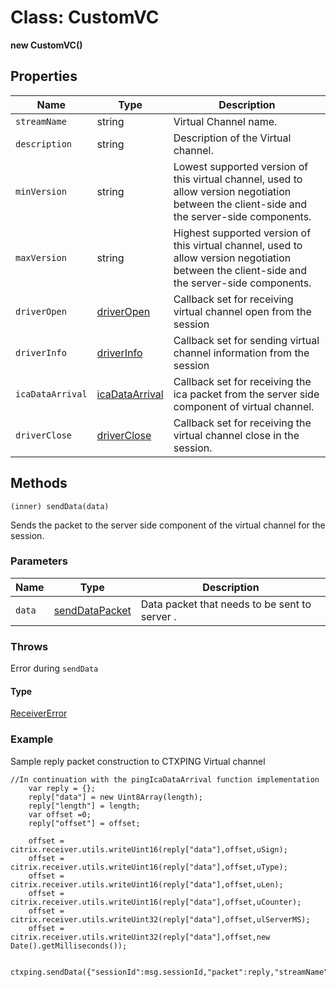 # Class: CustomVC


**new CustomVC()**

## Properties

| Name | Type | Description |
|----|----|----|
| `streamName	`| string	| Virtual Channel name.|
| `description` |	string	 | Description of the Virtual channel. |
| `minVersion`	| string	| Lowest supported version of this virtual channel, used to allow version negotiation between the client-side and the server-side components. |
| `maxVersion	`| string	| Highest supported version of this virtual channel, used to allow version negotiation between the client-side and the server-side components. |
| `driverOpen`	| [driverOpen](./global.md#driveropen)	| Callback set for receiving virtual channel open from the session |
| `driverInfo`	| [driverInfo](./global.md#driverinfo)	| Callback set for sending virtual channel information from the session|
| `icaDataArrival`	| [icaDataArrival](./global.md/#icadata)	| Callback set for receiving the ica packet from the server side component of virtual channel. |
| `driverClose` |	[driverClose](./global.md#driverclose)	| Callback set for receiving the virtual channel close in the session. |

## Methods

`(inner) sendData(data)`

Sends the packet to the server side component of the virtual channel for the session.

### Parameters

| Name | Type | Description |
|----|----|----|
| `data` | [sendDataPacket](./global.md#senddata) | Data packet that needs to be sent to server .|

### Throws

Error during `sendData`

#### Type

[ReceiverError](./receiver-error.md)

### Example

Sample reply packet construction to CTXPING Virtual channel

```
//In continuation with the pingIcaDataArrival function implementation
	var reply = {};
	reply["data"] = new Uint8Array(length);
	reply["length"] = length;
	var offset =0;
	reply["offset"] = offset;
		
	offset = citrix.receiver.utils.writeUint16(reply["data"],offset,uSign);
	offset = citrix.receiver.utils.writeUint16(reply["data"],offset,uType);
	offset = citrix.receiver.utils.writeUint16(reply["data"],offset,uLen);
	offset = citrix.receiver.utils.writeUint16(reply["data"],offset,uCounter);
	offset = citrix.receiver.utils.writeUint32(reply["data"],offset,ulServerMS);		
	offset = citrix.receiver.utils.writeUint32(reply["data"],offset,new Date().getMilliseconds());	

	ctxping.sendData({"sessionId":msg.sessionId,"packet":reply,"streamName":msg.streamName});
```


